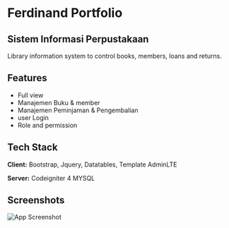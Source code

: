 
# Ferdinand Portfolio

## Sistem Informasi Perpustakaan
Library information system to control books, members, loans and returns.





## Features

- Full view
- Manajemen Buku & member
- Manajemen Peminjaman & Pengembalian
- user Login
- Role and permission


## Tech Stack

**Client:** Bootstrap, Jquery, Datatables,  Template AdminLTE

**Server:** Codeigniter 4 MYSQL


## Screenshots

![App Screenshot](https://i.ibb.co/j55MjYy/Fear-Library.png)


